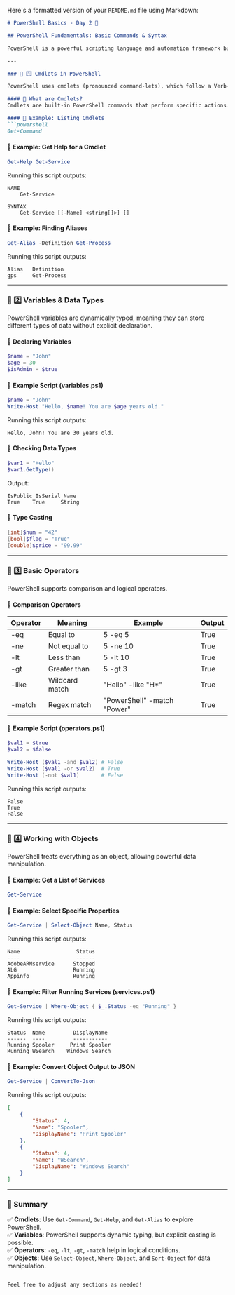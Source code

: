Here's a formatted version of your `README.md` file using Markdown:

```markdown
# PowerShell Basics - Day 2 🚀

## PowerShell Fundamentals: Basic Commands & Syntax

PowerShell is a powerful scripting language and automation framework built on .NET. This guide covers basic commands, syntax, and best practices to help you get started.

---

### 📌 1️⃣ Cmdlets in PowerShell

PowerShell uses cmdlets (pronounced command-lets), which follow a Verb-Noun naming convention.

#### 🔹 What are Cmdlets?
Cmdlets are built-in PowerShell commands that perform specific actions. Use `Get-Command` to list all available cmdlets.

#### 🔹 Example: Listing Cmdlets
```powershell
Get-Command
```

#### 🔹 Example: Get Help for a Cmdlet
```powershell
Get-Help Get-Service
```
Running this script outputs:
```
NAME
    Get-Service

SYNTAX
    Get-Service [[-Name] <string[]>] []
```

#### 🔹 Example: Finding Aliases
```powershell
Get-Alias -Definition Get-Process
```
Running this script outputs:
```
Alias   Definition
gps     Get-Process
```

---

### 📌 2️⃣ Variables & Data Types

PowerShell variables are dynamically typed, meaning they can store different types of data without explicit declaration.

#### 🔹 Declaring Variables
```powershell
$name = "John"
$age = 30
$isAdmin = $true
```

#### 🔹 Example Script (variables.ps1)
```powershell
$name = "John"
Write-Host "Hello, $name! You are $age years old."
```
Running this script outputs:
```
Hello, John! You are 30 years old.
```

#### 🔹 Checking Data Types
```powershell
$var1 = "Hello"
$var1.GetType()
```
Output:
```
IsPublic IsSerial Name
True    True     String
```

#### 🔹 Type Casting
```powershell
[int]$num = "42"
[bool]$flag = "True"
[double]$price = "99.99"
```

---

### 📌 3️⃣ Basic Operators

PowerShell supports comparison and logical operators.

#### 🔹 Comparison Operators
| Operator | Meaning           | Example         | Output |
|----------|-------------------|------------------|--------|
| -eq      | Equal to          | 5 -eq 5          | True   |
| -ne      | Not equal to      | 5 -ne 10         | True   |
| -lt      | Less than         | 5 -lt 10         | True   |
| -gt      | Greater than      | 5 -gt 3          | True   |
| -like    | Wildcard match    | "Hello" -like "H*" | True   |
| -match   | Regex match       | "PowerShell" -match "Power" | True   |

#### 🔹 Example Script (operators.ps1)
```powershell
$val1 = $true
$val2 = $false

Write-Host ($val1 -and $val2) # False
Write-Host ($val1 -or $val2)  # True
Write-Host (-not $val1)       # False
```
Running this script outputs:
```
False
True
False
```

---

### 📌 4️⃣ Working with Objects

PowerShell treats everything as an object, allowing powerful data manipulation.

#### 🔹 Example: Get a List of Services
```powershell
Get-Service
```

#### 🔹 Example: Select Specific Properties
```powershell
Get-Service | Select-Object Name, Status
```
Running this script outputs:
```
Name                  Status
----                  ------
AdobeARMservice      Stopped
ALG                  Running
Appinfo              Running
```

#### 🔹 Example: Filter Running Services (services.ps1)
```powershell
Get-Service | Where-Object { $_.Status -eq "Running" }
```
Running this script outputs:
```
Status  Name         DisplayName
------  ----         -----------
Running Spooler     Print Spooler
Running WSearch    Windows Search
```

#### 🔹 Example: Convert Object Output to JSON
```powershell
Get-Service | ConvertTo-Json
```
Running this script outputs:
```json
[
    {
        "Status": 4,
        "Name": "Spooler",
        "DisplayName": "Print Spooler"
    },
    {
        "Status": 4,
        "Name": "WSearch",
        "DisplayName": "Windows Search"
    }
]
```

---

### 🎯 Summary

✅ **Cmdlets**: Use `Get-Command`, `Get-Help`, and `Get-Alias` to explore PowerShell.  
✅ **Variables**: PowerShell supports dynamic typing, but explicit casting is possible.  
✅ **Operators**: `-eq`, `-lt`, `-gt`, `-match` help in logical conditions.  
✅ **Objects**: Use `Select-Object`, `Where-Object`, and `Sort-Object` for data manipulation.
```

Feel free to adjust any sections as needed!